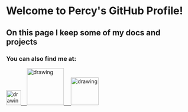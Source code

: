 # Welcome to Percy's GitHub Profile!

## On this page I keep some of my docs and projects 

### You can also find me at:

<a href="https://twitter.com/PercyMrquezD1"><img src="https://res.cloudinary.com/importdata/image/upload/v1595012924/Twitter_Logo_Blue_gbtagu.png" alt="drawing" width="40"/>&nbsp;&nbsp;&nbsp;&nbsp;<a href="https://www.linkedin.com/in/percy-m%C3%A1rquez-d-922510127/"><img src="https://res.cloudinary.com/importdata/image/upload/v1595012354/linkedin_t9qiwy.png" alt="drawing" width="100"/> &nbsp;&nbsp;&nbsp;&nbsp;<a href="https://www.kaggle.com/percymrquezdelgado"><img src="https://res.cloudinary.com/importdata/image/upload/v1595012924/kaggle_ksaktb.png" alt="drawing" width="75"/>

